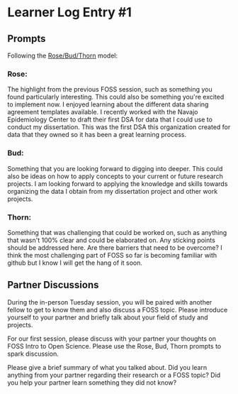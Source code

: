 # Learner Log Entry #1 

## Prompts
Following the [Rose/Bud/Thorn](https://www.panoramaed.com/blog/rose-bud-thorn-activity-and-worksheet#:~:text=%22Rose%2C%20Bud%2C%20Thorn%22%20is%20a%20mindful%20design%2D,day%2C%20week%2C%20or%20month.) model:

### Rose:
The highlight from the previous FOSS session, such as something you found particularly interesting. This could also be something you're excited to implement now.
I enjoyed learning about the different data sharing agreement templates available. I recently worked with the Navajo Epidemiology Center to draft their first DSA for data that I could use to conduct my dissertation. This was the first DSA this organization created for data that they owned so it has been a great learning process. 

### Bud: 
Something that you are looking forward to digging into deeper. This could also be ideas on how to apply concepts to your current or future research projects.
I am looking forward to applying the knowledge and skills towards organizing the data I obtain from my dissertation project and other work projects. 

### Thorn: 
Something that was challenging that could be worked on, such as anything that wasn't 100% clear and could be elaborated on. Any sticking points should be addressed here. Are there barriers that need to be overcome?
I think the most challenging part of FOSS so far is becoming familiar with github but I know I will get the hang of it soon. 

## Partner Discussions

During the in-person Tuesday session, you will be paired with another fellow to get to know them and also discuss a FOSS topic. Please introduce yourself to your partner and briefly talk about your field of study and projects. 

For our first session, please discuss with your partner your thoughts on FOSS Intro to Open Science. Please use the Rose, Bud, Thorn prompts to spark discussion. 

Please give a brief summary of what you talked about. Did you learn anything from your partner regarding their research or a FOSS topic? Did you help your partner learn something they did not know? 

